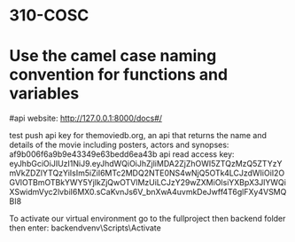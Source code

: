 # 310-COSC

# Use the camel case naming convention for functions and variables
#api website: http://127.0.0.1:8000/docs#/

test push
api key for themoviedb.org, an api that returns the name and details of the movie including posters, actors and synopses: af9b006f6a9b9e43349e63bedd6ea43b
api read access key: eyJhbGciOiJIUzI1NiJ9.eyJhdWQiOiJhZjliMDA2ZjZhOWI5ZTQzMzQ5ZTYzYmVkZDZlYTQzYiIsIm5iZiI6MTc2MDQ2NTE0NS4wNjQ5OTk4LCJzdWIiOiI2OGVlOTBmOTBkYWY5YjlkZjQwOTVlMzUiLCJzY29wZXMiOlsiYXBpX3JlYWQiXSwidmVyc2lvbiI6MX0.sCaKvnJs6V_bnXwA4uvmkDeJwff4T6glFXy4VSMQBI8

To activate our virtual environment go to the fullproject then backend folder then enter: backendvenv\Scripts\Activate
